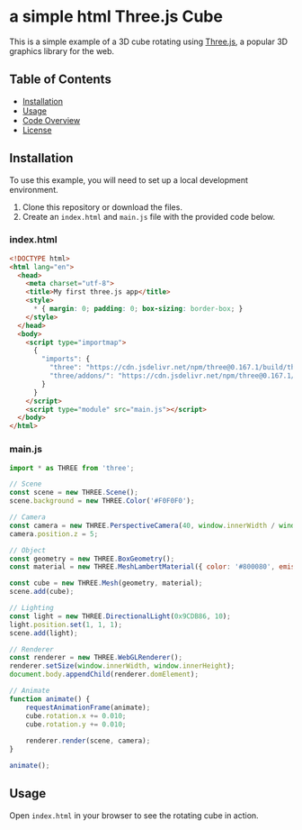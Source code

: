 
# a simple html Three.js Cube

This is a simple example of a 3D cube rotating using [Three.js](https://threejs.org/), a popular 3D graphics library for the web.

## Table of Contents
- [Installation](#installation)
- [Usage](#usage)
- [Code Overview](#code-overview)
- [License](#license)

## Installation

To use this example, you will need to set up a local development environment.

1. Clone this repository or download the files.
2. Create an `index.html` and `main.js` file with the provided code below.

### index.html

```html
<!DOCTYPE html>
<html lang="en">
  <head>
    <meta charset="utf-8">
    <title>My first three.js app</title>
    <style>
      * { margin: 0; padding: 0; box-sizing: border-box; }
    </style>
  </head>
  <body>
    <script type="importmap">
      {
        "imports": {
          "three": "https://cdn.jsdelivr.net/npm/three@0.167.1/build/three.module.js",
          "three/addons/": "https://cdn.jsdelivr.net/npm/three@0.167.1/examples/jsm/"
        }
      }
    </script>
    <script type="module" src="main.js"></script>
  </body>
</html>
```

### main.js

```javascript
import * as THREE from 'three';

// Scene
const scene = new THREE.Scene();
scene.background = new THREE.Color('#F0F0F0');

// Camera
const camera = new THREE.PerspectiveCamera(40, window.innerWidth / window.innerHeight, 0.1, 1000);
camera.position.z = 5;

// Object
const geometry = new THREE.BoxGeometry(); 
const material = new THREE.MeshLambertMaterial({ color: '#800080', emissive: '#4B0082' });

const cube = new THREE.Mesh(geometry, material);
scene.add(cube);

// Lighting
const light = new THREE.DirectionalLight(0x9CDB86, 10);
light.position.set(1, 1, 1);
scene.add(light);

// Renderer
const renderer = new THREE.WebGLRenderer();
renderer.setSize(window.innerWidth, window.innerHeight); 
document.body.appendChild(renderer.domElement);

// Animate
function animate() {
    requestAnimationFrame(animate);
    cube.rotation.x += 0.010;
    cube.rotation.y += 0.010;
    
    renderer.render(scene, camera);
}

animate();
```

## Usage

Open `index.html` in your browser to see the rotating cube in action.

